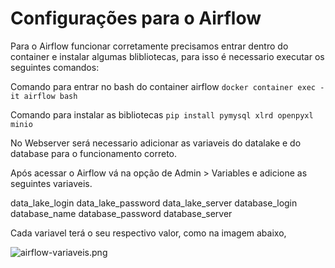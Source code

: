 # Configurações para o Airflow

Para o Airflow funcionar corretamente precisamos entrar dentro do container e instalar algumas blibliotecas, para isso é necessario executar os seguintes comandos:

Comando para entrar no bash do container airflow
```docker container exec -it airflow bash```

Comando para instalar as bibliotecas
```pip install pymysql xlrd openpyxl minio```

No Webserver será necessario adicionar as variaveis do datalake e do database para o funcionamento correto.

Após acessar o Airflow vá na opção de Admin > Variables e adicione as seguintes variaveis.

data_lake_login
data_lake_password
data_lake_server
database_login
database_name
database_password
database_server

Cada variavel terá o seu respectivo valor, como na imagem abaixo, 

![airflow-variaveis.png](https://github.com/PauloHenrique1993/projeto_recursos_humanos/blob/main/images/airflow-variaveis.png?raw=true)